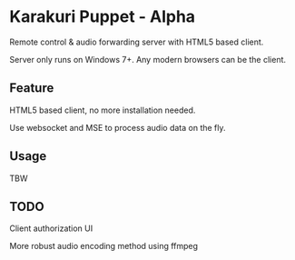 # Karakuri Puppet - Alpha

Remote control & audio forwarding server with HTML5 based client.

Server only runs on Windows 7+. Any modern browsers can be the client.

## Feature

HTML5 based client, no more installation needed.

Use websocket and MSE to process audio data on the fly.

## Usage

TBW

## TODO

Client authorization UI

More robust audio encoding method using ffmpeg

